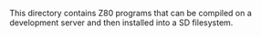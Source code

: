 This directory contains Z80 programs that can be compiled on a development 
server and then installed into a SD filesystem.
